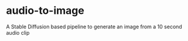 # audio-to-image

A Stable Diffusion based pipeline to generate an image from a 10 second audio clip
